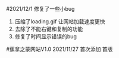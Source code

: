 #2021/12/1
修复了一些小bug
1. 压缩了loading.gif 让网站加载速度更快  
2. 去除了不能右键和复制的功能
3. 修复了时间显示错误的bug

#蕉拿之蒙网站V1.0 2021/11/27
首次添加 首版
